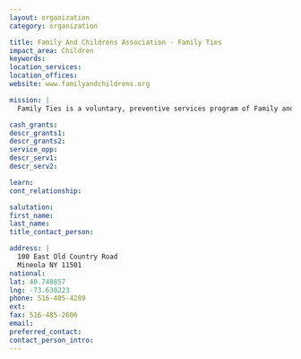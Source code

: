 ```yaml
---
layout: organization
category: organization

title: Family And Childrens Association - Family Ties
impact_area: Children
keywords: 
location_services: 
location_offices: 
website: www.familyandchildrens.org

mission: |
  Family Ties is a voluntary, preventive services program of Family and Children's Association. Our primary goal is to help families during periods of crisis to pull together so they can eliminate the risk of placing their children in foster care.

cash_grants: 
descr_grants1: 
descr_grants2: 
service_opp: 
descr_serv1: 
descr_serv2: 

learn: 
cont_relationship: 

salutation: 
first_name: 
last_name: 
title_contact_person: 

address: |
  100 East Old Country Road  
  Mineola NY 11501
national: 
lat: 40.740857
lng: -73.630223
phone: 516-485-4289
ext: 
fax: 516-485-2606
email: 
preferred_contact: 
contact_person_intro: 
---
```

